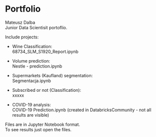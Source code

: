 # Portfolio
Mateusz Dalba <br>
Junior Data Scientisit portoflio. 

Include projects: <br>
- Wine Classification: <br>
68734_SLM_S1920_Report.ipynb <br>

- Volume prediction: <br>
Nestle - prediction.ipynb <br>

- Supermarkets (Kaufland) segmentation: <br>
Segmentacja.ipynb <br>

- Subscribed or not (Classification): <br>
xxxxx

- COVID-19 analysis: <br>
COVID-19 Prediction.ipynb (created in DatabricksCommunity - not all results are visible) 

Files are in Jupyter Notebook format. <br>
To see results just open the files. <br>
